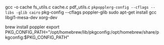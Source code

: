 gcc -o cache fs_utils.c cache.c pdf_utils.c `pkpopplerg-config --cflags --libs -glib cairo`
pkg-config --cflags poppler-glib
sudo apt-get install gcc libgl1-mesa-dev xorg-dev

brew install poppler
export PKG_CONFIG_PATH="/opt/homebrew/lib/pkgconfig:/opt/homebrew/share/pkgconfig:$PKG_CONFIG_PATH"